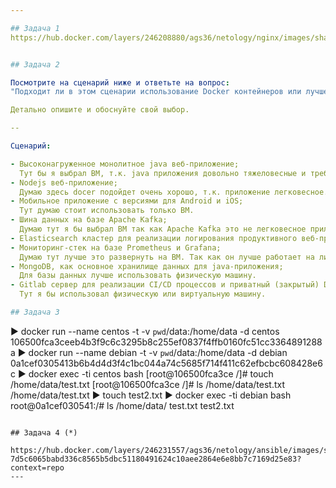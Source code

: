 ```yaml
---

## Задача 1
https://hub.docker.com/layers/246208880/ags36/netology/nginx/images/sha256-2d09cb62bf083ef9900edc4c489b72150c543d5196a523bceac6e72f32dbc5ee?context=repo


## Задача 2

Посмотрите на сценарий ниже и ответьте на вопрос:
"Подходит ли в этом сценарии использование Docker контейнеров или лучше подойдет виртуальная машина, физическая машина? Может быть возможны разные варианты?"

Детально опишите и обоснуйте свой выбор.

--

Сценарий:

- Высоконагруженное монолитное java веб-приложение;
  Тут бы я выбрал ВМ, т.к. java приложения довольно тяжеловесные и требуют определенное колличество ресурсов.
- Nodejs веб-приложение;
  Думаю здесь docer подойдет очень хорошо, т.к. приложение легковесное.
- Мобильное приложение c версиями для Android и iOS;
  Тут думаю стоит использовать только ВМ.
- Шина данных на базе Apache Kafka;
  Думаю тут я бы выбрал ВМ так как Apache Kafka это не легковесное приложение, а требует еще Java зависимости. 
- Elasticsearch кластер для реализации логирования продуктивного веб-приложения - три ноды elasticsearch, два logstash и две ноды kibana;
- Мониторинг-стек на базе Prometheus и Grafana;
  Думаю тут лучше это развернуть на ВМ. Так как он лучше работает на линукс системах, а хостовая система может быть и windows.
- MongoDB, как основное хранилище данных для java-приложения;
  Для базы данных лучше использовать физическую машину.
- Gitlab сервер для реализации CI/CD процессов и приватный (закрытый) Docker Registry.
  Тут я бы использовал физическую или виртуальную машину.

## Задача 3
```
► docker run --name centos -t -v `pwd`/data:/home/data -d centos
106500fca3ceeb4b3f9c6c3295b8c255ef0837f4ffb0160fc51cc3364891288a
► docker run --name debian -t -v `pwd`/data:/home/data -d debian
0a1cef0305413b6b4d4d3f4c1bc044a74c5685f714f411c62efbcbc608428e6c
► docker exec -ti centos bash
[root@106500fca3ce /]# touch /home/data/test.txt
[root@106500fca3ce /]# ls /home/data/test.txt
/home/data/test.txt
► touch test2.txt
► docker exec -ti debian bash
root@0a1cef030541:/# ls /home/data/
test.txt  test2.txt
```

## Задача 4 (*)

https://hub.docker.com/layers/246231557/ags36/netology/ansible/images/sha256-7d5c6065babd336c8565b5dbc51180491624c10aee2864e6e8bb7c7169d25e83?context=repo
---
```


